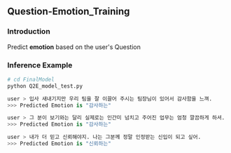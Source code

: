 Question-Emotion_Training
-
### Introduction
Predict **emotion** based on the user's Question


### Inference Example
```python
# cd FinalModel
python Q2E_model_test.py

user > 입사 새내기지만 우리 팀을 잘 이끌어 주시는 팀장님이 있어서 감사함을 느껴.
>>> Predicted Emotion is "감사하는"

user > 그 분이 보기와는 달리 실제로는 인간미 넘치고 주어진 업무는 엄청 깔끔하게 하셔.
>>> Predicted Emotion is "감사하는"

user > 내가 더 믿고 신뢰해야지. 나는 그분께 정말 인정받는 신입이 되고 싶어.
>>> Predicted Emotion is "신뢰하는"
```